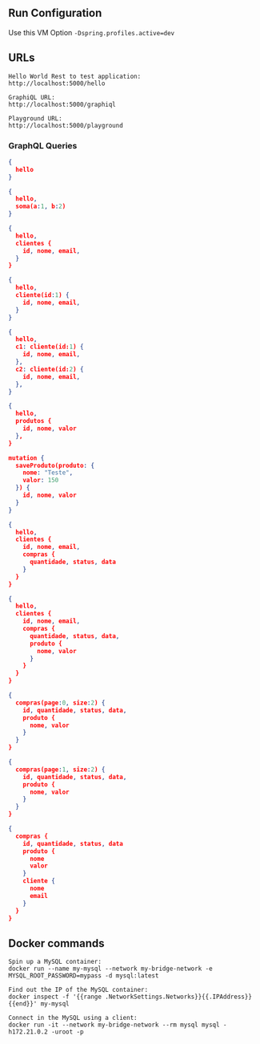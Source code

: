 ## Run Configuration

Use this VM Option `-Dspring.profiles.active=dev`

## URLs

```
Hello World Rest to test application:
http://localhost:5000/hello

GraphiQL URL:
http://localhost:5000/graphiql

Playground URL:
http://localhost:5000/playground
```

### GraphQL Queries

```json
{
  hello
}
```

```json
{
  hello,
  soma(a:1, b:2)
}
```

```json
{
  hello,
  clientes {
    id, nome, email,
  }
}
```

```json
{
  hello,
  cliente(id:1) {
    id, nome, email,
  }
}
```

```json
{
  hello,
  c1: cliente(id:1) {
    id, nome, email,
  },
  c2: cliente(id:2) {
    id, nome, email,
  },
}
```

```json
{
  hello,
  produtos {
    id, nome, valor
  },
}
```

```json
mutation {
  saveProduto(produto: {
    nome: "Teste",
    valor: 150
  }) {
    id, nome, valor
  }
}
```

```json
{
  hello,
  clientes {
    id, nome, email,
    compras {
      quantidade, status, data
    }
  }
}
```

```json
{
  hello,
  clientes {
    id, nome, email,
    compras {
      quantidade, status, data,
      produto {
        nome, valor
      }
    }
  }
}
```

```json
{
  compras(page:0, size:2) {
    id, quantidade, status, data,
    produto {
      nome, valor
    }
  }
}
```

```json
{
  compras(page:1, size:2) {
    id, quantidade, status, data,
    produto {
      nome, valor
    }
  }
}
```

```json
{
  compras {
    id, quantidade, status, data
    produto {
      nome
      valor
    }
    cliente {
      nome
      email
    }
  }
}
```

## Docker commands

```
Spin up a MySQL container:
docker run --name my-mysql --network my-bridge-network -e MYSQL_ROOT_PASSWORD=mypass -d mysql:latest

Find out the IP of the MySQL container:
docker inspect -f '{{range .NetworkSettings.Networks}}{{.IPAddress}}{{end}}' my-mysql

Connect in the MySQL using a client:
docker run -it --network my-bridge-network --rm mysql mysql -h172.21.0.2 -uroot -p
```
